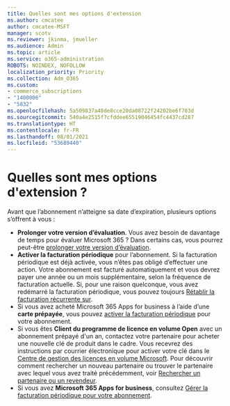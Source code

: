 ```yaml
---
title: Quelles sont mes options d'extension
ms.author: cmcatee
author: cmcatee-MSFT
manager: scotv
ms.reviewer: jkinma, jmueller
ms.audience: Admin
ms.topic: article
ms.service: o365-administration
ROBOTS: NOINDEX, NOFOLLOW
localization_priority: Priority
ms.collection: Adm_O365
ms.custom:
- commerce_subscriptions
- "1400006"
- "5832"
ms.openlocfilehash: 5a509837a48de8cce20da08722f24202be6f703d
ms.sourcegitcommit: 540a4e2515f7cfddee65519046454fc4437cd287
ms.translationtype: HT
ms.contentlocale: fr-FR
ms.lasthandoff: 08/01/2021
ms.locfileid: "53689440"
---
```

# <a name="what-are-my-options-to-extend"></a>Quelles sont mes options d'extension ?

Avant que l’abonnement n’atteigne sa date d’expiration, plusieurs options s’offrent à vous :

- **Prolonger votre version d’évaluation**.  Vous avez besoin de davantage de temps pour évaluer Microsoft 365 ? Dans certains cas, vous pourrez peut-être [prolonger votre version d’évaluation](https://docs.microsoft.com/microsoft-365/commerce/extend-your-trial).  
- **Activer la facturation périodique** pour l’abonnement. Si la facturation périodique est déjà activée, vous n’êtes pas obligé d’effectuer une action. Votre abonnement est facturé automatiquement et vous devrez payer une année ou un mois supplémentaire, selon la fréquence de facturation actuelle. Si, pour une raison quelconque, vous avez redémarré la facturation périodique, vous pouvez toujours [Rétablir la facturation récurrente sur](https://docs.microsoft.com/microsoft-365/commerce/subscriptions/renew-your-subscription).
- Si vous avez acheté Microsoft 365 Apps for business à l’aide d’une **carte prépayée**, vous pouvez [activer la facturation périodique](https://docs.microsoft.com/microsoft-365/commerce/subscriptions/renew-your-subscription)  pour votre abonnement.
- Si vous êtes **Client du programme de licence en volume Open** avec un abonnement prépayé d'un an, contactez votre partenaire pour acheter une nouvelle clé de produit dans le cadre. Vous recevrez des instructions par courrier électronique pour activer votre clé dans le [Centre de gestion des licences en volume Microsoft](https://go.microsoft.com/fwlink/p/?LinkID=282016). Pour découvrir comment rechercher un nouveau partenaire ou trouver le partenaire avec lequel vous avez traité précédemment, voir [Rechercher un partenaire ou un revendeur](https://docs.microsoft.com/microsoft-365/admin/manage/find-your-partner-or-reseller).
- Si vous avez **Microsoft 365 Apps for business**, consultez [Gérer la facturation périodique pour votre abonnement](https://docs.microsoft.com/microsoft-365/commerce/subscriptions/renew-your-subscription).
